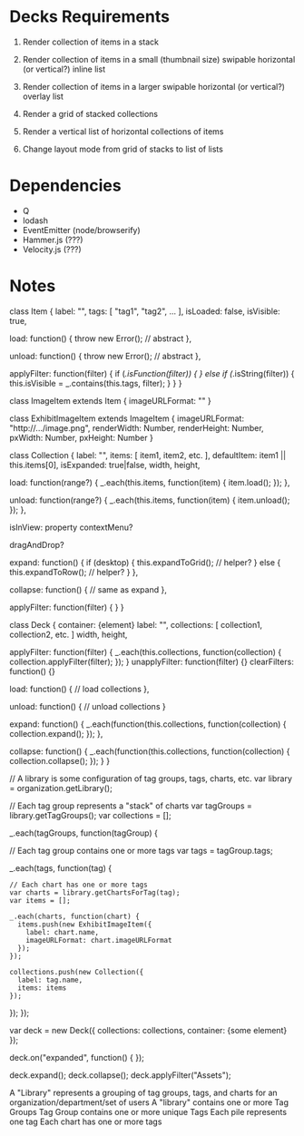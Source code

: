 # Decks Requirements

1. Render collection of items in a stack

1. Render collection of items in a small (thumbnail size) swipable
   horizontal (or vertical?) inline list

1. Render collection of items in a larger swipable horizontal (or
   vertical?) overlay list

1. Render a grid of stacked collections

1. Render a vertical list of horizontal collections of items

1. Change layout mode from grid of stacks to list of lists


# Dependencies

- Q
- lodash
- EventEmitter (node/browserify)
- Hammer.js (???)
- Velocity.js (???)



# Notes

class Item {
  label: "",
  tags: [ "tag1", "tag2", ... ],
  isLoaded: false,
  isVisible: true,

  load: function() {
    throw new Error(); // abstract
  },

  unload: function() {
    throw new Error(); // abstract
  },

  applyFilter: function(filter) {
    if (_.isFunction(filter)) { }
    else if (_.isString(filter)) {
      this.isVisible = _.contains(this.tags, filter);
    }
  }
}

class ImageItem extends Item {
  imageURLFormat: ""
}

class ExhibitImageItem extends ImageItem {
  imageURLFormat: "http://.../image.png",
  renderWidth: Number,
  renderHeight: Number,
  pxWidth: Number,
  pxHeight: Number
}

class Collection {
  label: "",
  items: [ item1, item2, etc. ],
  defaultItem: item1 || this.items[0],
  isExpanded: true|false,
  width,
  height,

  load: function(range?) {
    _.each(this.items, function(item) {
      item.load();
    });
  },

  unload: function(range?) {
    _.each(this.items, function(item) {
      item.unload();
    });
  },

  isInView: property
  contextMenu?

  dragAndDrop?

  expand: function() {
    if (desktop) {
      this.expandToGrid(); // helper?
    } else {
      this.expandToRow(); // helper?
    }
  },

  collapse: function() {
    // same as expand
  },

  applyFilter: function(filter) {
  }
}


class Deck {
  container: {element}
  label: "",
  collections: [ collection1, collection2, etc. ]
  width,
  height,

  applyFilter: function(filter) {
    _.each(this.collections, function(collection) {
      collection.applyFilter(filter);
    });
  }
  unapplyFilter: function(filter) {}
  clearFilters: function() {}

  load: function() {
    // load collections
  },

  unload: function() {
    // unload collections
  }

  expand: function() {
    _.each(function(this.collections, function(collection) {
      collection.expand();
    });
  },

  collapse: function() {
    _.each(function(this.collections, function(collection) {
      collection.collapse();
    });
  }
}




// A library is some configuration of tag groups, tags, charts, etc.
var library = organization.getLibrary();

// Each tag group represents a "stack" of charts
var tagGroups = library.getTagGroups();
var collections = [];

_.each(tagGroups, function(tagGroup) {

  // Each tag group contains one or more tags
  var tags = tagGroup.tags;

  _.each(tags, function(tag) {

    // Each chart has one or more tags
    var charts = library.getChartsForTag(tag);
    var items = [];

    _.each(charts, function(chart) {
      items.push(new ExhibitImageItem({
        label: chart.name,
        imageURLFormat: chart.imageURLFormat
      });
    });

    collections.push(new Collection({
      label: tag.name,
      items: items
    });
  });
});


var deck = new Deck({
  collections: collections,
  container: {some element}
});



deck.on("expanded", function() {
});


deck.expand();
deck.collapse();
deck.applyFilter("Assets");



A "Library" represents a grouping of tag groups, tags, and charts for an organization/department/set of users
A "library" contains one or more Tag Groups
Tag Group contains one or more unique Tags
Each pile represents one tag
Each chart has one or more tags

